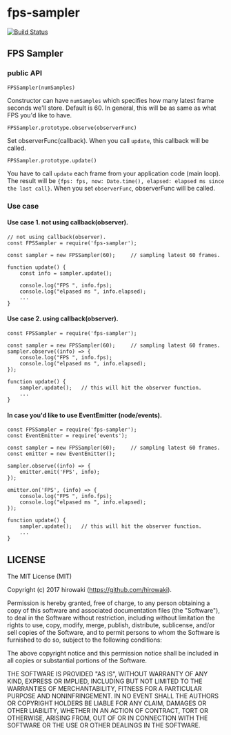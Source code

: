 # fps-sampler

[![Build Status](https://travis-ci.org/hirowaki/fps-sampler.svg?branch=master)](https://travis-ci.org/hirowaki/fps-sampler)

## FPS Sampler

### public API
```
FPSSampler(numSamples)
```
Constructor can have `numSamples` which specifies how many latest frame seconds we'll store. Default is 60. In general, this will be as same as what FPS you'd like to have.

```
FPSSampler.prototype.observe(observerFunc)
```
Set observerFunc(callback). When you call `update`, this callback will be called.

```
FPSSampler.prototype.update()
```
You have to call `update` each frame from your application code (main loop). The result will be `{fps: fps, now: Date.time(), elapsed: elapsed ms since the last call}`. When you set `observerFunc`, observerFunc will be called.

### Use case
#### Use case 1. not using callback(observer).
```
// not using callback(observer).
const FPSSampler = require('fps-sampler');

const sampler = new FPSSampler(60);     // sampling latest 60 frames.

function update() {
    const info = sampler.update();

    console.log("FPS ", info.fps);
    console.log("elpased ms ", info.elapsed);
    ...
}

```

#### Use case 2. using callback(observer).
```
const FPSSampler = require('fps-sampler');

const sampler = new FPSSampler(60);     // sampling latest 60 frames.
sampler.observe((info) => {
    console.log("FPS ", info.fps);
    console.log("elpased ms ", info.elapsed);
});

function update() {
    sampler.update();   // this will hit the observer function.
    ...
}

```

#### In case you'd like to use EventEmitter (node/events).
```
const FPSSampler = require('fps-sampler');
const EventEmitter = require('events');

const sampler = new FPSSampler(60);     // sampling latest 60 frames.
const emitter = new EventEmitter();

sampler.observe((info) => {
    emitter.emit('FPS', info);
});

emitter.on('FPS', (info) => {
    console.log("FPS ", info.fps);
    console.log("elpased ms ", info.elapsed);
});

function update() {
    sampler.update();   // this will hit the observer function.
    ...
}

```

## LICENSE

The MIT License (MIT)

Copyright (c) 2017 hirowaki (https://github.com/hirowaki).

Permission is hereby granted, free of charge, to any person obtaining a copy
of this software and associated documentation files (the "Software"), to deal
in the Software without restriction, including without limitation the rights
to use, copy, modify, merge, publish, distribute, sublicense, and/or sell
copies of the Software, and to permit persons to whom the Software is
furnished to do so, subject to the following conditions:

The above copyright notice and this permission notice shall be included in
all copies or substantial portions of the Software.

THE SOFTWARE IS PROVIDED "AS IS", WITHOUT WARRANTY OF ANY KIND, EXPRESS OR
IMPLIED, INCLUDING BUT NOT LIMITED TO THE WARRANTIES OF MERCHANTABILITY,
FITNESS FOR A PARTICULAR PURPOSE AND NONINFRINGEMENT. IN NO EVENT SHALL THE
AUTHORS OR COPYRIGHT HOLDERS BE LIABLE FOR ANY CLAIM, DAMAGES OR OTHER
LIABILITY, WHETHER IN AN ACTION OF CONTRACT, TORT OR OTHERWISE, ARISING FROM,
OUT OF OR IN CONNECTION WITH THE SOFTWARE OR THE USE OR OTHER DEALINGS IN
THE SOFTWARE.
